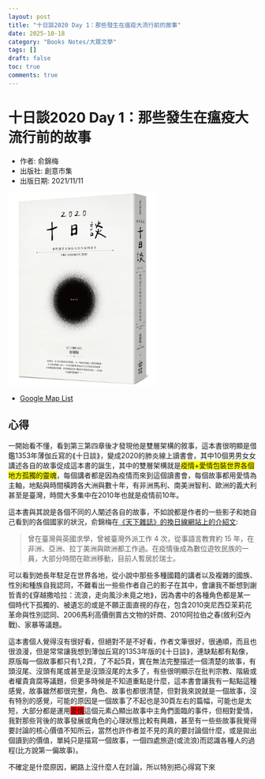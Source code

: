 ```yaml
---
layout: post
title: "十日談2020 Day 1：那些發生在瘟疫大流行前的故事"
date: 2025-10-18
category: "Books Notes/大眾文學"
tags: []
draft: false
toc: true
comments: true
---
```


# 十日談2020 Day 1：那些發生在瘟疫大流行前的故事
* 作者: 俞錦梅
* 出版社: 創意市集
* 出版日期: 2021/11/11

<img src="/assets/posts/十日談2020 Day 1.jpg" alt="" width="300">
<!-- more -->

* [Google Map List](https://maps.app.goo.gl/cwX8fr5VghbQvnPY6)

## 心得
一開始看不懂，看到第三第四章後才發現他是雙層架構的敘事，這本書很明顯是借鑑1353年薄伽丘寫的⟪十日談⟫，變成2020的肺炎線上讀書會，其中10個男男女女講述各自的故事促成這本書的誕生，其中的雙層架構就是<span style="background-color: yellow">疫情+愛情包裝世界各個地方孤獨的靈魂</span>，每個講者都是因為疫情而來到這個讀書會，每個故事都用愛情為主軸，地點與時間橫跨各大洲與數十年，有非洲馬利、南美洲智利、歐洲的義大利甚至是臺灣，時間大多集中在2010年也就是疫情前10年。

這本書與其說是各個不同的人闡述各自的故事，不如說都是作者的一些影子和她自己看到的各個國家的狀況，俞錦梅在[《天下雜誌》的換日線網站上的介紹文](https://crossing.cw.com.tw/author/1848):
> 曾在臺灣與英國求學，曾被臺灣外派工作 4 次，從事語言教育約 15 年，在非洲、亞洲、拉丁美洲與歐洲都工作過。在疫情後成為數位遊牧民族的一員，大部分時間在歐洲移動，目前人暫居於瑞士。

可以看到她長年駐足在世界各地，從小說中那些多種國籍的講者以及複雜的國族、性別和種族自我認同，不難看出一些些作者自己的影子在其中，會讓我不斷想到謝哲青的⟪穿越撒哈拉：流浪，走向風沙未竟之地⟫，因為書中的各種角色都是某一個時代下孤獨的、被遺忘的或是不願正面直視的存在，包含2010突尼西亞茉莉花革命與性別認同、2006馬利高價倒賣古文物的奸商、2010阿拉伯之春(敘利亞內戰)、家暴等議題。

這本書個人覺得沒有很好看，但絕對不是不好看，作者文筆很好，很通順，而且也很浪漫，但是常常讓我想到薄伽丘寫的1353年版的⟪十日談⟫，連缺點都有點像，原版每一個故事都只有1,2頁，了不起5頁，實在無法完整描述一個清楚的故事，有頭沒尾、沒頭有尾或甚至是沒頭沒尾的太多了，有些很明顯示在批判宗教、階級或者權貴貪腐等議題，但更多時候是不知道重點是什麼，這本書會讓我有一點點這種感覺，故事雖然都很完整，角色、故事也都很清楚，但對我來說就是一個故事，沒有特別的感覺，可能的原因是一個故事了不起也是30頁左右的篇幅，可能也是太短，大部分都是運用<span style="background: red">愛情</span>這個元素凸顯出故事中主角們面臨的事件，但相對愛情，我對那些背後的故事發展或角色的心理狀態比較有興趣，甚至有一些些故事我覺得要討論的核心價值不知所云，當然也許作者並不見的真的要討論個什麼，或是拋出個讀到的價值，單純只是描寫一個故事，一個四處旅遊(或流浪)而認識各種人的過程(比方說第一偏故事)。

不確定是什麼原因，網路上沒什麼人在討論，所以特別把心得寫下來